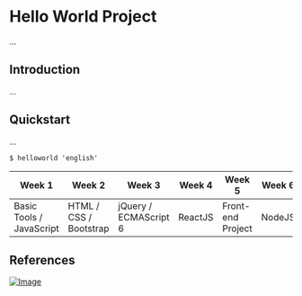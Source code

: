 # Hello World Project

...

## Introduction

...

## Quickstart

...

```
$ helloworld 'english'
```


Week 1                   | Week 2                 | Week 3                | Week 4  | Week 5            | Week 6 | Week 7  | Week 8  | Week 9 - 11                         
---                      | ---                    | ---                   | ---     | ---               | ---    | ---     | ---     | ---
Basic Tools / JavaScript | HTML / CSS / Bootstrap | jQuery / ECMAScript 6 | ReactJS | Front-end Project | NodeJS | Express | MongoDB | Full-stack Project


## References

[![Image](https://i.imgur.com/BN8hu2F.png)](https://github.com/knightking100/hello-worlds)